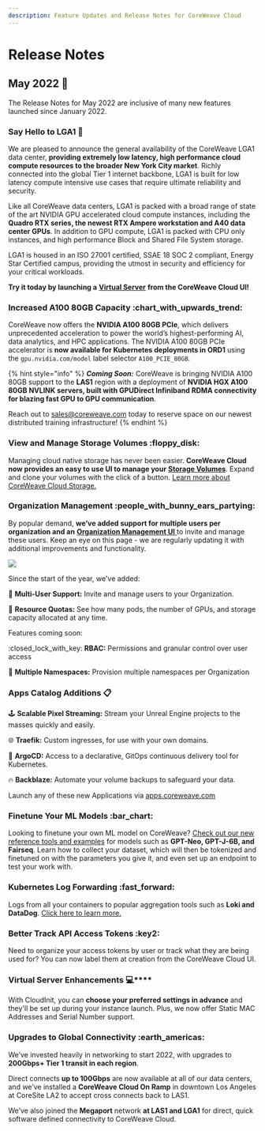 ```yaml
---
description: Feature Updates and Release Notes for CoreWeave Cloud
---
```


# Release Notes

## May 2022 :sunflower:

The Release Notes for May 2022 are inclusive of many new features launched since January 2022.

### Say Hello to LGA1 :tada:&#x20;

We are pleased to announce the general availability of the CoreWeave LGA1 data center, **providing extremely low latency, high performance cloud compute resources to the broader New York City market**. Richly connected into the global Tier 1 internet backbone, LGA1 is built for low latency compute intensive use cases that require ultimate reliability and security.

Like all CoreWeave data centers, LGA1 is packed with a broad range of state of the art NVIDIA GPU accelerated cloud compute instances, including the **Quadro RTX series, the newest RTX Ampere workstation and A40 data center GPUs**. In addition to GPU compute, LGA1 is packed with CPU only instances, and high performance Block and Shared File System storage.

LGA1 is housed in an ISO 27001 certified, SSAE 18 SOC 2 compliant, Energy Star Certified campus, providing the utmost in security and efficiency for your critical workloads.

**Try it today by launching a** [**Virtual Server**](https://cloud.coreweave.com/virtual-servers) **from the CoreWeave Cloud UI!**

### Increased A100 80GB Capacity :chart\_with\_upwards\_trend:

CoreWeave now offers the **NVIDIA A100 80GB PCIe**, which delivers unprecedented acceleration to power the world’s highest-performing AI, data analytics, and HPC applications. The NVIDIA A100 80GB PCIe accelerator is **now available for Kubernetes deployments in ORD1** using the `gpu.nvidia.com/model` label selector `A100_PCIE_80GB`.

{% hint style="info" %}
_**Coming Soon:**_ CoreWeave is bringing NVIDIA A100 80GB support to the **LAS1** region with a deployment of **NVIDIA HGX A100 80GB NVLINK servers, built with GPUDirect Infiniband RDMA connectivity for blazing fast GPU to GPU communication**.&#x20;

Reach out to [sales@coreweave.com](mailto:sales@coreweave.com) today to reserve space on our newest distributed training infrastructure!
{% endhint %}

### View and Manage Storage Volumes :floppy\_disk:

Managing cloud native storage has never been easier. **CoreWeave Cloud now provides an easy to use UI to manage your** [**Storage Volumes**](https://cloud.coreweave.com/storage). Expand and clone your volumes with the click of a button. [Learn more about CoreWeave Cloud Storage.](coreweave-kubernetes/storage.md)

### Organization Management :people\_with\_bunny\_ears\_partying:

By popular demand, **we’ve added support for multiple users per organization and an** [**Organization Management UI** ](https://cloud.coreweave.com/organization)to invite and manage these users. Keep an eye on this page - we are regularly updating it with additional improvements and functionality.

![](https://lh3.googleusercontent.com/b\_rsG4Tz1ttqERXQGrGFxUSJfr8cU1r6bYPat9fa-m9r\_VWi3-nE17dhBIu\_dlUSLxnjYM71RF1pXcqmrgpE\_6xhjLm-Jr1ImP4aFzxUkT3L1SIHJ8Io39-vbkgm7xm0DwvR7eTr1gFELkXEng)

Since the start of the year, we've added:&#x20;

👫 **Multi-User Support:** Invite and manage users to your Organization.

🔢 **Resource Quotas:** See how many pods, the number of GPUs, and storage capacity allocated at any time.&#x20;

Features coming soon:

:closed\_lock\_with\_key: **RBAC:** Permissions and granular control over user access

:briefcase: **Multiple Namespaces:** Provision multiple namespaces per Organization

### Apps Catalog Additions :clipboard:

🕹️ **Scalable Pixel Streaming:** Stream your Unreal Engine projects to the masses quickly and easily.&#x20;

🌐 **Traefik:** Custom ingresses, for use with your own domains.&#x20;

🚚 **ArgoCD:** Access to a declarative, GitOps continuous delivery tool for Kubernetes.&#x20;

🔥 **Backblaze:** Automate your volume backups to safeguard your data.

Launch any of these new Applications via [apps.coreweave.com](https://apps.coreweave.com)

### Finetune Your ML Models :bar\_chart:

Looking to finetune your own ML model on CoreWeave? [Check out our new reference tools and examples](https://docs.coreweave.com/compass/finetuning-machine-learning-models) for models such as **GPT-Neo, GPT-J-6B, and Fairseq**. Learn how to collect your dataset, which will then be tokenized and finetuned on with the parameters you give it, and even set up an endpoint to test your work with.

### Kubernetes Log Forwarding :fast\_forward:

Logs from all your containers to popular aggregation tools such as **Loki and DataDog**. [Click here to learn more.](docs/coreweave-kubernetes/prometheus/logging.md)

### Better Track API Access Tokens :key2:

Need to organize your access tokens by user or track what they are being used for? You can now label them at creation from the CoreWeave Cloud UI.

### **Virtual Server Enhancements** :computer:****

With CloudInit, you can **choose your preferred settings in advance** and they'll be set up during your instance launch. Plus, we now offer Static MAC Addresses and Serial Number support.

### Upgrades to Global Connectivity :earth\_americas:

We’ve invested heavily in networking to start 2022, with upgrades to **200Gbps+ Tier 1 transit in each region**.&#x20;

Direct connects **up to 100Gbps** are now available at all of our data centers, and we’ve installed a **CoreWeave Cloud On Ramp** in downtown Los Angeles at CoreSite LA2 to accept cross connects back to LAS1.&#x20;

We’ve also joined the **Megaport** network **at LAS1 and LGA1** for direct, quick software defined connectivity to CoreWeave Cloud.

